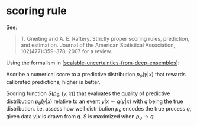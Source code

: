 # scoring rule

See:
> T. Gneiting and A. E. Raftery. Strictly proper scoring rules, prediction, and estimation. Journal of the American Statistical Association, 102(477):359–378, 2007 
for a review.

Using the formalism in [[scalable-uncertainties-from-deep-ensembles]]:

Ascribe a numerical score to a predictive distribution $p_\theta (y \vert x)$ that rewards calibrated predictions; higher is better. 

Scoring function $S(p_\theta, (y, x))$ that evaluates the quality of predictive distribution $p_\theta(y \vert x)$ relative to an event $y \vert x \sim q(y \vert x)$ with $q$ being the true distribution. i.e. assess how well distribution $p_\theta$ encodes the true process $q$, given data $y \vert x$ is drawn from $q$. $S$ is maximized when $p_\theta \rightarrow q$.

[//begin]: # "Autogenerated link references for markdown compatibility"
[scalable-uncertainties-from-deep-ensembles]: scalable-uncertainties-from-deep-ensembles "scalable-uncertainties-from-deep-ensembles"
[//end]: # "Autogenerated link references"